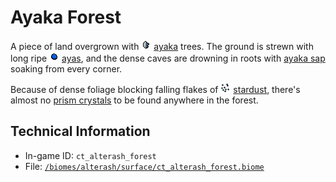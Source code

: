 # Ayaka Forest

A piece of land overgrown with <img src="https://raw.githubusercontent.com/Ceterai/Enternia/main/objects/biome/alterash/ayaka/ct_ayaka_tree.png" alt="Ayaka icon" loading="lazy" width="auto" height="16px"/> [ayaka](https://ceterai.github.io/MyEnternia/Wiki/Ayaka) trees. The ground is strewn with long ripe <img src="https://raw.githubusercontent.com/Ceterai/Enternia/main/items/generic/produce/ct_aya.png" alt="Aya icon" loading="lazy" width="auto" height="16px"/> [ayas](https://ceterai.github.io/MyEnternia/Wiki/Aya), and the dense caves are drowning in roots with [ayaka sap](https://ceterai.github.io/MyEnternia/Wiki/ayakasap) soaking from every corner.

Because of dense foliage blocking falling flakes of <img src="https://raw.githubusercontent.com/Ceterai/Enternia/main/items/generic/crafting/ct_stardust.png" alt="Stardust icon" loading="lazy" width="auto" height="16px"/> [stardust](https://ceterai.github.io/MyEnternia/Wiki/Stardust), there's almost no [prism crystals](https://ceterai.github.io/MyEnternia/Wiki/prismcrystals) to be found anywhere in the forest.

## Technical Information

- In-game ID: `ct_alterash_forest`
- File: [`/biomes/alterash/surface/ct_alterash_forest.biome`](https://github.com/Ceterai/Enternia/blob/main/biomes/alterash/surface/ct_alterash_forest.biome)

